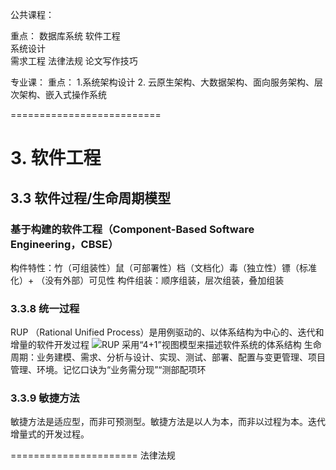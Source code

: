 公共课程：

重点：
数据库系统 
软件工程   
系统设计   
需求工程
法律法规
论文写作技巧


专业课：
重点：
1.系统架构设计
2. 云原生架构、大数据架构、面向服务架构、层次架构、嵌入式操作系统



==========================

# 3. 软件工程

## 3.3 软件过程/生命周期模型


### 基于构建的软件工程（Component-Based Software Engineering，CBSE）
构件特性：竹（可组装性）鼠（可部署性）档（文档化）毒（独立性）镖（标准化）+ （没有外部）可见性
构件组装：顺序组装，层次组装，叠加组装


### 3.3.8 统一过程
RUP （Rational Unified Process）是用例驱动的、以体系结构为中心的、迭代和增量的软件开发过程
![RUP 采用“4+1”视图模型来描述软件系统的体系结构](image-1.png)
生命周期：业务建模、需求、分析与设计、实现、测试、部署、配置与变更管理、项目管理、环境。记忆口诀为“业务需分现”“测部配项环


### 3.3.9 敏捷方法
敏捷方法是适应型，而非可预测型。敏捷方法是以人为本，而非以过程为本。迭代增量式的开发过程。

======================
法律法规